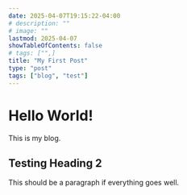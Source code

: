 ```yaml
---
date: 2025-04-07T19:15:22-04:00
# description: ""
# image: ""
lastmod: 2025-04-07
showTableOfContents: false
# tags: ["",]
title: "My First Post"
type: "post"
tags: ["blog", "test"]
---
```


# Hello World!
This is my blog.

## Testing Heading 2
This should be a paragraph if everything goes well.